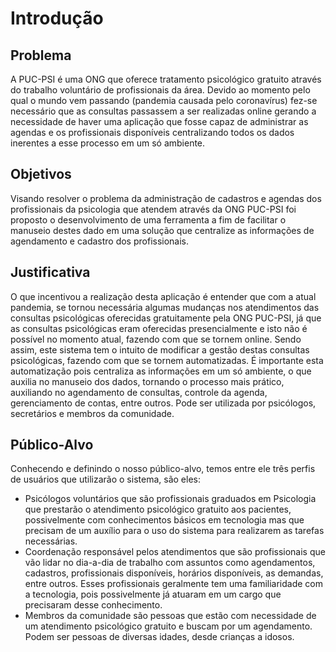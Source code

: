# Introdução

## Problema
A PUC-PSI é uma ONG que oferece tratamento psicológico gratuito através do trabalho voluntário de profissionais da área. Devido ao momento pelo qual o mundo vem passando (pandemia causada pelo coronavírus) fez-se necessário que as consultas passassem a ser realizadas online gerando a necessidade de haver uma aplicação que fosse capaz de administrar as agendas e os profissionais disponíveis centralizando todos os dados inerentes a esse processo em um só ambiente.

## Objetivos

Visando resolver o problema da administração de cadastros e agendas dos profissionais da psicologia que atendem através da ONG PUC-PSI foi proposto o desenvolvimento de uma ferramenta a fim de facilitar o manuseio destes dado em uma solução que centralize as informações de agendamento e cadastro dos profissionais. 

## Justificativa

O que incentivou a realização desta aplicação é entender que com a atual pandemia, se tornou necessária algumas mudanças nos atendimentos das consultas psicológicas oferecidas gratuitamente pela ONG PUC-PSI, já que as consultas psicológicas eram oferecidas presencialmente e isto não é possível no momento atual, fazendo com que se tornem online. Sendo assim, este sistema tem o intuito de modificar a gestão destas consultas psicológicas, fazendo com que se tornem automatizadas. É importante esta automatização pois centraliza as informações em um só ambiente, o que auxilia no manuseio dos dados, tornando o processo mais prático, auxiliando no agendamento de consultas, controle da agenda, gerenciamento de contas, entre outros. Pode ser utilizada por psicólogos, secretários e membros da comunidade.

## Público-Alvo

Conhecendo e definindo o nosso público-alvo, temos entre ele três perfis de usuários que utilizarão o sistema, são eles:

- Psicólogos voluntários que são profissionais graduados em Psicologia que prestarão o atendimento psicológico gratuito aos pacientes, possivelmente com conhecimentos básicos em tecnologia mas que precisam de um auxílio para o uso do sistema para realizarem as tarefas necessárias.
- Coordenação responsável pelos atendimentos que são profissionais que vão lidar no dia-a-dia de trabalho com assuntos como agendamentos, cadastros, profissionais disponíveis, horários disponíveis, as demandas, entre outros. Esses profissionais geralmente tem uma familiaridade com a tecnologia, pois possivelmente já atuaram em um cargo que precisaram desse conhecimento.
- Membros da comunidade são pessoas que estão com necessidade de um atendimento psicológico gratuito e buscam por um agendamento. Podem ser pessoas de diversas idades, desde crianças a idosos.  
